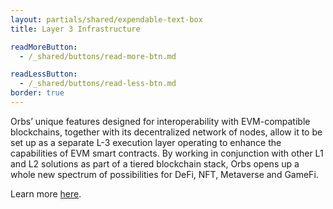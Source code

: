 ```yaml
---
layout: partials/shared/expendable-text-box
title: Layer 3 Infrastructure

readMoreButton:
  - /_shared/buttons/read-more-btn.md

readLessButton:
  - /_shared/buttons/read-less-btn.md
border: true
---
```


Orbs’ unique features designed for interoperability with EVM-compatible blockchains, together with its decentralized network of nodes, allow it to be set up as a separate L-3 execution layer operating to enhance the capabilities of EVM smart contracts. By working in conjunction with other L1 and L2 solutions as part of a tiered blockchain stack, Orbs opens up a whole new spectrum of possibilities for DeFi, NFT, Metaverse and GameFi.

Learn more [here](How-Orbs-Hybrid-Architecture-Is-Becoming-a-Game-Changer-in-DeFi).
